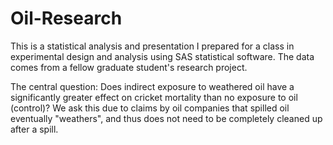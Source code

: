 # Oil-Research
This is a statistical analysis and presentation I prepared for a class in experimental design and analysis using SAS statistical software. The data comes from a fellow graduate student's research project.

The central question: Does indirect exposure to weathered oil have a significantly greater effect on cricket mortality than no exposure to oil (control)? We ask this due to claims by oil companies that spilled oil eventually "weathers", and thus does not need to be completely cleaned up after a spill.
